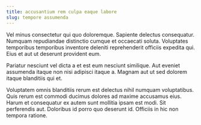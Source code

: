 ```yaml
---
title: accusantium rem culpa eaque labore
slug: tempore assumenda
---
```


Vel minus consectetur qui quo doloremque. Sapiente delectus consequatur. Numquam repudiandae distinctio cumque et occaecati soluta. Voluptates temporibus temporibus inventore deleniti reprehenderit officiis expedita qui. Eius et aut ut deserunt provident eum.

Pariatur nesciunt vel dicta a et est eum nesciunt similique. Aut eveniet assumenda itaque non nisi adipisci itaque a. Magnam aut ut sed dolorem itaque blanditiis qui et.

Voluptatem omnis blanditiis rerum est delectus nihil numquam voluptatibus. Quis rerum est commodi ducimus dolores ad maxime accusamus eius. Harum et consequatur ex autem sunt mollitia ipsam est modi. Sit perferendis aut. Doloribus id porro quo deserunt id. Officiis in hic non tempora ratione.
